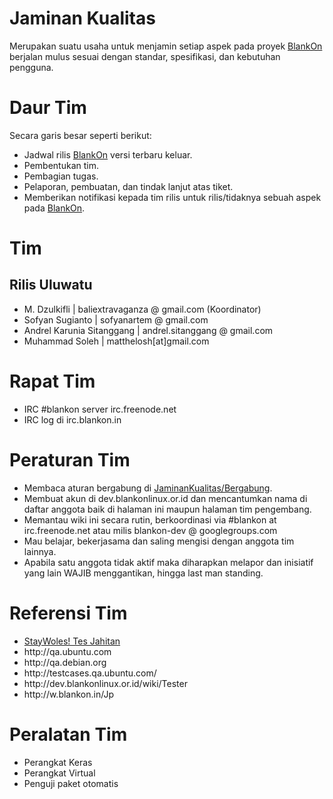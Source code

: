 <h1>Jaminan Kualitas</h1>

Merupakan suatu usaha untuk menjamin setiap aspek pada proyek <a href="http://dev.blankonlinux.or.id/wiki/BlankOn">BlankOn</a> berjalan mulus sesuai dengan standar, spesifikasi, dan kebutuhan pengguna.
<br>

<h1>Daur Tim</h1>
Secara garis besar seperti berikut:
   <ul>
    <li>Jadwal rilis <a href="http://dev.blankonlinux.or.id/wiki/BlankOn">BlankOn</a> versi terbaru keluar.</li>
    <li>Pembentukan tim.</li>
    <li>Pembagian tugas.</li>
    <li>Pelaporan, pembuatan, dan tindak lanjut atas tiket.</li>
    <li>Memberikan notifikasi kepada tim rilis untuk rilis/tidaknya sebuah aspek pada <a href="http://dev.blankonlinux.or.id/wiki/BlankOn">BlankOn</a>. </li>
   </ul>

<h1>Tim</h1>
<h2>Rilis Uluwatu</h2>
  <ul>
    <li>M. Dzulkifli | baliextravaganza @ gmail.com (Koordinator)</li>
    <li>Sofyan Sugianto | sofyanartem @ gmail.com</li>
    <li>Andrel Karunia Sitanggang | andrel.sitanggang @ gmail.com</li>
    <li>Muhammad Soleh | matthelosh[at]gmail.com </li>
  </ul>

<h1>Rapat Tim</h1>
   <ul>
    <li>IRC #blankon server irc.freenode.net</li>
    <li>IRC log di irc.blankon.in </li>
   </ul>

<h1>Peraturan Tim</h1>
   <ul>
    <li>Membaca aturan bergabung di <a href="http://dev.blankonlinux.or.id/wiki/JaminanKualitas/Bergabung">JaminanKualitas/Bergabung</a>.</li>
    <li>Membuat akun di dev.blankonlinux.or.id dan mencantumkan nama di daftar anggota baik di halaman ini maupun halaman tim pengembang.</li>
    <li>Memantau wiki ini secara rutin, berkoordinasi via #blankon at irc.freenode.net atau milis blankon-dev @ googlegroups.com</li>
    <li>Mau belajar, bekerjasama dan saling mengisi dengan anggota tim lainnya.</li>
    <li>Apabila satu anggota tidak aktif maka diharapkan melapor dan inisiatif yang lain WAJIB menggantikan, hingga last man standing. </li>
   </ul>

<h1>Referensi Tim</h1>
   <ul>
    <li>​<a href="http://goo.gl/zVSFSZ">StayWoles! Tes Jahitan</a></li>
    <li>​http://qa.ubuntu.com</li>
    <li>​http://qa.debian.org</li>
    <li>​http://testcases.qa.ubuntu.com/</li>
    <li>​http://dev.blankonlinux.or.id/wiki/Tester</li>
    <li>​http://w.blankon.in/Jp </li>
   </ul>
<h1>Peralatan Tim</h1>
  <ul>
    <li>Perangkat Keras</li>
    <li>Perangkat Virtual</li>
    <li>Penguji paket otomatis</li>
